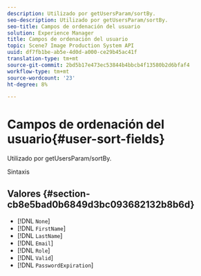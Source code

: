 ```yaml
---
description: Utilizado por getUsersParam/sortBy.
seo-description: Utilizado por getUsersParam/sortBy.
seo-title: Campos de ordenación del usuario
solution: Experience Manager
title: Campos de ordenación del usuario
topic: Scene7 Image Production System API
uuid: df7fb1be-ab5e-4d0d-a000-ce29b45ac41f
translation-type: tm+mt
source-git-commit: 2bd5b17e473ec53844b4bbcb4f13580b2d6bfaf4
workflow-type: tm+mt
source-wordcount: '23'
ht-degree: 8%

---
```



# Campos de ordenación del usuario{#user-sort-fields}

Utilizado por getUsersParam/sortBy.

Sintaxis

## Valores {#section-cb8e5bad0b6849d3bc093682132b8b6d}

* [!DNL `None`]
* [!DNL `FirstName`]
* [!DNL `LastName`]
* [!DNL `Email`]
* [!DNL `Role`]
* [!DNL `Valid`]
* [!DNL `PasswordExpiration`]

